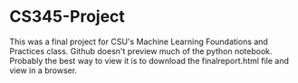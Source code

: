 # CS345-Project

This was a final project for CSU's Machine Learning Foundations and Practices class. Github doesn't preview much of the python notebook. Probably the best way to view it is to download the finalreport.html file and view in a browser. 
